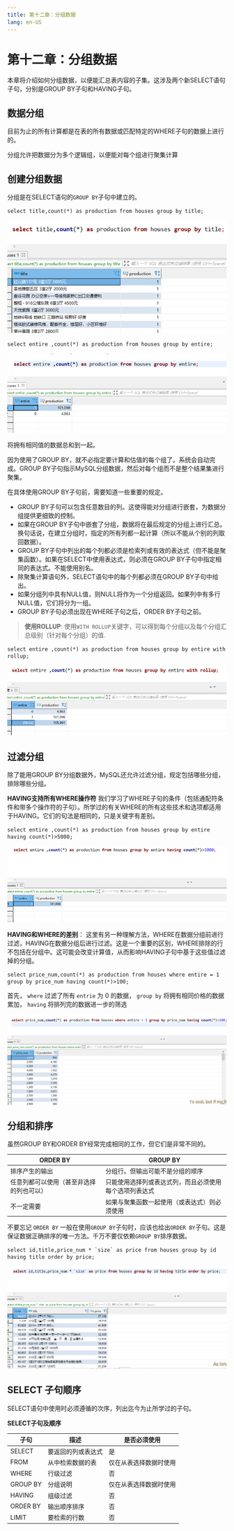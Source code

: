 ```yaml
---
title: 第十二章：分组数据
lang: en-US
---
```

# 第十二章：分组数据

本章将介绍如何分组数据，以便能汇总表内容的子集。这涉及两个新SELECT语句子句，分别是GROUP BY子句和HAVING子句。

## 数据分组

目前为止的所有计算都是在表的所有数据或匹配特定的WHERE子句的数据上进行的。

分组允许把数据分为多个逻辑组，以便能对每个组进行聚集计算

## 创建分组数据

分组是在SELECT语句的`GROUP BY`子句中建立的。

~~~mysql
select title,count(*) as production from houses group by title;
~~~

![image-20211018172139053](./img/image-20211018172139053.png)

~~~mysql
select entire ,count(*) as production from houses group by entire;
~~~

![image-20211018172223538](./img/image-20211018172223538.png)

将拥有相同值的数据总和到一起。

因为使用了GROUP BY，就不必指定要计算和估值的每个组了。系统会自动完成。GROUP BY子句指示MySQL分组数据，然后对每个组而不是整个结果集进行聚集。

在具体使用GROUP BY子句前，需要知道一些重要的规定。

- GROUP BY子句可以包含任意数目的列。这使得能对分组进行嵌套，为数据分组提供更细致的控制。
- 如果在GROUP BY子句中嵌套了分组，数据将在最后规定的分组上进行汇总。换句话说，在建立分组时，指定的所有列都一起计算（所以不能从个别的列取回数据）。 
- GROUP BY子句中列出的每个列都必须是检索列或有效的表达式（但不能是聚集函数）。如果在SELECT中使用表达式，则必须在GROUP BY子句中指定相同的表达式。不能使用别名。
- 除聚集计算语句外，SELECT语句中的每个列都必须在GROUP BY子句中给出。
- 如果分组列中具有NULL值，则NULL将作为一个分组返回。如果列中有多行NULL值，它们将分为一组。
- GROUP BY子句必须出现在WHERE子句之后，ORDER BY子句之前。

> **使用ROLLUP**: 使用`WITH ROLLUP`关键字，可以得到每个分组以及每个分组汇总级别（针对每个分组）的值.

~~~mysql
select entire ,count(*) as production from houses group by entire with rollup;
~~~

![image-20211018172730681](./img/image-20211018172730681.png)

## 过滤分组

除了能用GROUP BY分组数据外，MySQL还允许过滤分组，规定包括哪些分组，排除哪些分组。

**HAVING支持所有WHERE操作符** 我们学习了WHERE子句的条件（包括通配符条件和带多个操作符的子句）。所学过的有关WHERE的所有这些技术和选项都适用于HAVING。它们的句法是相同的，只是关键字有差别。

~~~mysql
select entire ,count(*) as production from houses group by entire having count(*)>5000;
~~~

![image-20211018173007059](./img/image-20211018173007059.png)

**HAVING和WHERE的差别**： 这里有另一种理解方法，WHERE在数据分组前进行过滤，HAVING在数据分组后进行过滤。这是一个重要的区别，WHERE排除的行不包括在分组中。这可能会改变计算值，从而影响HAVING子句中基于这些值过滤掉的分组。

~~~mysql
select price_num,count(*) as production from houses where entire = 1 group by price_num having count(*)>100;
~~~

首先， `where` 过滤了所有 `entrie` 为 0 的数据， `group by` 将拥有相同价格的数据累加， `having` 将排列完的数据进一步的筛选

![image-20211018174212703](./img/image-20211018174212703.png)

## 分组和排序

虽然GROUP BY和ORDER BY经常完成相同的工作，但它们是非常不同的。

| ORDER BY | GROUP BY |
|----------|----------|
| 排序产生的输出 | 分组行。但输出可能不是分组的顺序 |
| 任意列都可以使用（甚至非选择的列也可以） | 只能使用选择列或表达式列，而且必须使用每个选项列表达式 |
| 不一定需要 | 如果与聚集函数一起使用（或表达式）则必须使用 |

不要忘记 `ORDER BY` 一般在使用`GROUP BY`子句时，应该也给出`ORDER BY`子句。这是保证数据正确排序的唯一方法。千万不要仅依赖`GROUP BY`排序数据。

~~~mysql
select id,title,price_num * `size` as price from houses group by id having title order by price; 
~~~

![image-20211018180652544](./img/image-20211018180652544.png)

## SELECT 子句顺序

SELECT语句中使用时必须遵循的次序，列出迄今为止所学过的子句。

**SELECT子句及顺序**

| 子句 | 描述 | 是否必须使用 |
|------|------|------------|
| SELECT | 要返回的列或表达式 | 是 |
| FROM | 从中检索数据的表 | 仅在从表选择数据时使用 |
| WHERE | 行级过滤 | 否 |
| GROUP BY | 分组说明 | 仅在从表选择数据时使用 |
| HAVING | 组级过滤 | 否 |
| ORDER BY | 输出顺序排序 | 否 |
| LIMIT | 要检索的行数 | 否 |